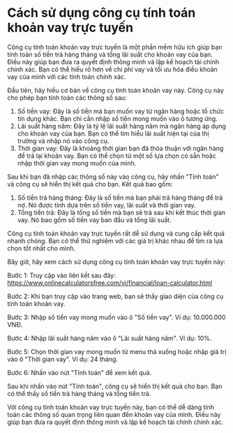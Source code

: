 Cách sử dụng công cụ tính toán khoản vay trực tuyến
===================================================

Công cụ tính toán khoản vay trực tuyến là một phần mềm hữu ích giúp bạn tính toán số tiền trả hàng tháng và tổng lãi suất cho khoản vay của bạn. Điều này giúp bạn đưa ra quyết định thông minh và lập kế hoạch tài chính chính xác. Bạn có thể hiểu rõ hơn về chi phí vay và tối ưu hóa điều khoản vay của mình với các tính toán chính xác.

Đầu tiên, hãy hiểu cơ bản về công cụ tính toán khoản vay này. Công cụ này cho phép bạn tính toán các thông số sau:

1. Số tiền vay: Đây là số tiền mà bạn muốn vay từ ngân hàng hoặc tổ chức tín dụng khác. Bạn chỉ cần nhập số tiền mong muốn vào ô tương ứng.
2. Lãi suất hàng năm: Đây là tỷ lệ lãi suất hàng năm mà ngân hàng áp dụng cho khoản vay của bạn. Bạn có thể tìm hiểu lãi suất hiện tại của thị trường và nhập nó vào công cụ.
3. Thời gian vay: Đây là khoảng thời gian bạn đã thỏa thuận với ngân hàng để trả lại khoản vay. Bạn có thể chọn từ một số lựa chọn có sẵn hoặc nhập thời gian vay mong muốn của mình.

Sau khi bạn đã nhập các thông số này vào công cụ, hãy nhấn "Tính toán" và công cụ sẽ hiển thị kết quả cho bạn. Kết quả bao gồm:

1. Số tiền trả hàng tháng: Đây là số tiền mà bạn phải trả hàng tháng để trả nợ. Nó được tính dựa trên số tiền vay, lãi suất và thời gian vay.
2. Tổng tiền trả: Đây là tổng số tiền mà bạn sẽ trả sau khi kết thúc thời gian vay. Nó bao gồm số tiền vay ban đầu và tổng lãi suất.

Công cụ tính toán khoản vay trực tuyến rất dễ sử dụng và cung cấp kết quả nhanh chóng. Bạn có thể thử nghiệm với các giá trị khác nhau để tìm ra lựa chọn tốt nhất cho mình.

Bây giờ, hãy xem cách sử dụng công cụ tính toán khoản vay trực tuyến này:

Bước 1: Truy cập vào liên kết sau đây: <https://www.onlinecalculatorsfree.com/vi/financial/loan-calculator.html>

Bước 2: Khi bạn truy cập vào trang web, bạn sẽ thấy giao diện của công cụ tính toán khoản vay.

Bước 3: Nhập số tiền vay mong muốn vào ô "Số tiền vay". Ví dụ: 10.000.000 VNĐ.

Bước 4: Nhập lãi suất hàng năm vào ô "Lãi suất hàng năm". Ví dụ: 10%.

Bước 5: Chọn thời gian vay mong muốn từ menu thả xuống hoặc nhập giá trị vào ô "Thời gian vay". Ví dụ: 24 tháng.

Bước 6: Nhấn vào nút "Tính toán" để xem kết quả.

Sau khi nhấn vào nút "Tính toán", công cụ sẽ hiển thị kết quả cho bạn. Bạn có thể thấy số tiền trả hàng tháng và tổng tiền trả.

Với công cụ tính toán khoản vay trực tuyến này, bạn có thể dễ dàng tính toán các thông số quan trọng liên quan đến khoản vay của mình. Điều này giúp bạn đưa ra quyết định thông minh và lập kế hoạch tài chính chính xác.